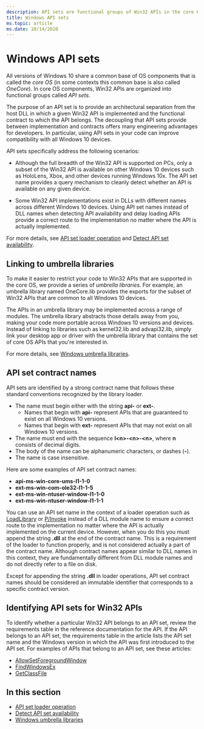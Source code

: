 ```yaml
---
description: API sets are functional groups of Win32 APIs in the core OS. They provide an architectural separation from the host DLL in which a given Win32 API is defined and the functional group to which the API belongs.
title: Windows API sets
ms.topic: article
ms.date: 10/14/2020
---
```


# Windows API sets

All versions of Windows 10 share a common base of OS components that is called the *core OS* (in some contexts this common base is also called *OneCore*). In core OS components, Win32 APIs are organized into functional groups called *API sets*.

The purpose of an API set is to provide an architectural separation from the host DLL in which a given Win32 API is implemented and the functional contract to which the API belongs. The decoupling that API sets provide between implementation and contracts offers many engineering advantages for developers. In particular, using API sets in your code can improve compatibility with all Windows 10 devices.

API sets specifically address the following scenarios:

- Although the full breadth of the Win32 API is supported on PCs, only a subset of the Win32 API is available on other Windows 10 devices such as HoloLens, Xbox, and other devices running Windows 10x. The API set name provides a query mechanism to cleanly detect whether an API is available on any given device.

- Some Win32 API implementations exist in DLLs with different names across different Windows 10 devices. Using API set names instead of DLL names when detecting API availability and delay loading APIs provide a correct route to the implementation no matter where the API is actually implemented.

For more details, see [API set loader operation](api-set-loader-operation.md) and [Detect API set availability](api-set-loader-operation.md).

## Linking to umbrella libraries

To make it easier to restrict your code to Win32 APIs that are supported in the core OS, we provide a series of *umbrella libraries*. For example, an umbrella library named OneCore.lib provides the exports for the subset of Win32 APIs that are common to all Windows 10 devices.

The APIs in an umbrella library may be implemented across a range of modules. The umbrella library abstracts those details away from you, making your code more portable across Windows 10 versions and devices. Instead of linking to libraries such as kernel32.lib and advapi32.lib, simply link your desktop app or driver with the umbrella library that contains the set of core OS APIs that you're interested in.

For more details, see [Windows umbrella libraries](windows-umbrella-libraries.md).

## API set contract names

API sets are identified by a strong contract name that follows these standard conventions recognized by the library loader. 

- The name must begin either with the string **api-** or **ext-**. 
    - Names that begin with **api-** represent APIs that are guaranteed to exist on all Windows 10 versions.
    - Names that begin with **ext-** represent APIs that may not exist on all Windows 10 versions.
- The name must end with the sequence **l\<n\>-\<n\>-\<n\>**, where **n** consists of decimal digits.
- The body of the name can be alphanumeric characters, or dashes (**-**).
- The name is case insensitive.

Here are some examples of API set contract names:

- **api-ms-win-core-ums-l1-1-0**
- **ext-ms-win-com-ole32-l1-1-5**
- **ext-ms-win-ntuser-window-l1-1-0**
- **ext-ms-win-ntuser-window-l1-1-1**

You can use an API set name in the context of a loader operation such as [LoadLibrary](https://docs.microsoft.com/windows/win32/api/libloaderapi/nf-libloaderapi-loadlibrarya) or [P/Invoke](https://docs.microsoft.com/dotnet/standard/native-interop/pinvoke) instead of a DLL module name to ensure a correct route to the implementation no matter where the API is actually implemented on the current device. However, when you do this you must append the string **.dll** at the end of the contract name. This is a requirement of the loader to function properly, and is not considered actually a part of the contract name. Although contract names appear similar to DLL names in this context, they are fundamentally different from DLL module names and do not directly refer to a file on disk.

Except for appending the string **.dll** in loader operations, API set contract names should be considered an immutable identifier that corresponds to a specific contract version.

## Identifying API sets for Win32 APIs

To identify whether a particular Win32 API belongs to an API set, review the requirements table in the reference documentation for the API. If the API belongs to an API set, the requirements table in the article lists the API set name and the Windows version in which the API was first introduced to the API set. For examples of APIs that belong to an API set, see these articles:

- [AllowSetForegroundWindow](/windows/win32/api/winuser/nf-winuser-allowsetforegroundwindow)
- [FindWindowsEx](/windows/win32/api/winuser/nf-winuser-findwindowexa)
- [GetClassFile](/windows/win32/api/objbase/nf-objbase-getclassfile)

## In this section

* [API set loader operation](api-set-loader-operation.md)
* [Detect API set availability](api-set-loader-operation.md)
* [Windows umbrella libraries](windows-umbrella-libraries.md)
